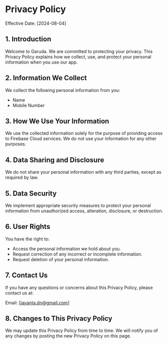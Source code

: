 # Privacy Policy
Effective Date: [2024-08-04]

## 1. Introduction
Welcome to Garuda. We are committed to protecting your privacy. This Privacy Policy explains how we collect, use, and protect your personal information when you use our app.

## 2. Information We Collect
We collect the following personal information from you:
- Name
- Mobile Number
  
## 3. How We Use Your Information
We use the collected information solely for the purpose of providing access to Firebase Cloud services. We do not use your information for any other purposes.

## 4. Data Sharing and Disclosure
We do not share your personal information with any third parties, except as required by law.

## 5. Data Security
We implement appropriate security measures to protect your personal information from unauthorized access, alteration, disclosure, or destruction.

## 6. User Rights
You have the right to:
- Access the personal information we hold about you.
- Request correction of any incorrect or incomplete information.
- Request deletion of your personal information.
  
## 7. Contact Us
If you have any questions or concerns about this Privacy Policy, please contact us at:

Email: [jayanta.dn@gmail.com]

## 8. Changes to This Privacy Policy
We may update this Privacy Policy from time to time. We will notify you of any changes by posting the new Privacy Policy on this page.
